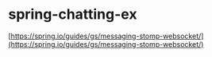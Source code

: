 ﻿# spring-chatting-ex

[https://spring.io/guides/gs/messaging-stomp-websocket/](https://spring.io/guides/gs/messaging-stomp-websocket/)
